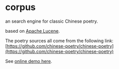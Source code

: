 # corpus

an search engine for classic Chinese poetry.

based on [Apache Lucene](https://lucene.apache.org/).

The poetry sources all come from the following link:
[https://github.com/chinese-poetry/chinese-poetry](https://github.com/chinese-poetry/chinese-poetry)

See [online demo here](http://elasticdogs.com/corpus/).

